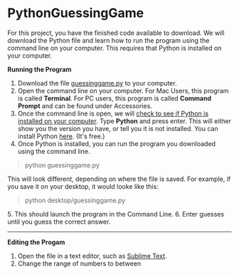 # PythonGuessingGame
For this project, you have the finished code available to download. We will download the Python file and learn how to run the program using the command line on your computer. This requires that Python is installed on your computer.

<b>Running the Program</b>
1. Download the file <a href="https://github.com/LibraryCodeLab/PythonGuessingGame/blob/master/guessinggame.py">guessinggame.py</a> to your computer.
2. Open the command line on your computer. For Mac Users, this program is called <b>Terminal</b>. For PC users, this program is called <b>Command Prompt</b> and can be found under Accessories.
3. Once the command line is open, we will <a href="https://edu.google.com/openonline/course-builder/docs/1.10/set-up-course-builder/check-for-python.html">check to see if Python is installed on your computer</a>. Type <b>Python</b> and press enter. This will either show you the version you have, or tell you it is not installed. You can install Python <a href="https://www.python.org/downloads/">here</a>. (It's free.)
4. Once Python is installed, you can run the program you downloaded using the command line. 
<blockquote> python guessinggame.py </blockquote>
This will look different, depending on where the file is saved. For example, if you save it on your desktop, it would looke like this:
<blockquote>python desktop/guessinggame.py</blockquote>
5. This should launch the program in the Command Line.
6. Enter guesses until you guess the correct answer.
<hr>
<b>Editing the Progam</b>
<ol>
<li>Open the file in a text editor, such as <a href="https://www.sublimetext.com/">Sublime Text</a>.</li>
 <li>Change the range of numbers to between </li>
</ol>
